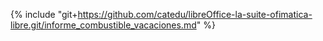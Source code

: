 {% include "git+https://github.com/catedu/libreOffice-la-suite-ofimatica-libre.git/informe_combustible_vacaciones.md" %}